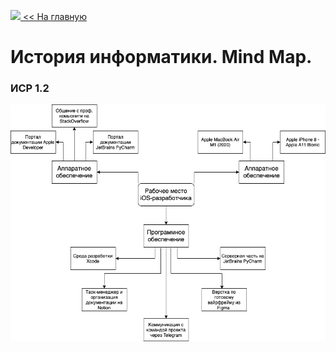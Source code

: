 <a href="https://danshedrin.github.io/practic" color="black"><img src="https://img.icons8.com/material/home">  << На главную</a>

# История информатики. Mind Map.
### ИСР 1.2

<img src="https://github.com/danshedrin/practic/blob/0a57524c1d304de80aac65d90d7a0ec6e7d83b39/Workspace.drawio.png?raw=true">
